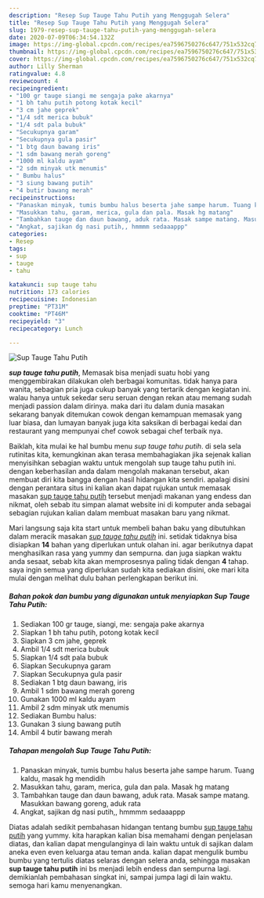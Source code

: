 ```yaml
---
description: "Resep Sup Tauge Tahu Putih yang Menggugah Selera"
title: "Resep Sup Tauge Tahu Putih yang Menggugah Selera"
slug: 1979-resep-sup-tauge-tahu-putih-yang-menggugah-selera
date: 2020-07-09T06:34:54.132Z
image: https://img-global.cpcdn.com/recipes/ea7596750276c647/751x532cq70/sup-tauge-tahu-putih-foto-resep-utama.jpg
thumbnail: https://img-global.cpcdn.com/recipes/ea7596750276c647/751x532cq70/sup-tauge-tahu-putih-foto-resep-utama.jpg
cover: https://img-global.cpcdn.com/recipes/ea7596750276c647/751x532cq70/sup-tauge-tahu-putih-foto-resep-utama.jpg
author: Lilly Sherman
ratingvalue: 4.8
reviewcount: 4
recipeingredient:
- "100 gr tauge siangi me sengaja pake akarnya"
- "1 bh tahu putih potong kotak kecil"
- "3 cm jahe geprek"
- "1/4 sdt merica bubuk"
- "1/4 sdt pala bubuk"
- "Secukupnya garam"
- "Secukupnya gula pasir"
- "1 btg daun bawang iris"
- "1 sdm bawang merah goreng"
- "1000 ml kaldu ayam"
- "2 sdm minyak utk menumis"
- " Bumbu halus"
- "3 siung bawang putih"
- "4 butir bawang merah"
recipeinstructions:
- "Panaskan minyak, tumis bumbu halus beserta jahe sampe harum. Tuang kaldu, masak hg mendidih"
- "Masukkan tahu, garam, merica, gula dan pala. Masak hg matang"
- "Tambahkan tauge dan daun bawang, aduk rata. Masak sampe matang. Masukkan bawang goreng, aduk rata"
- "Angkat, sajikan dg nasi putih,, hmmmm sedaaappp"
categories:
- Resep
tags:
- sup
- tauge
- tahu

katakunci: sup tauge tahu 
nutrition: 173 calories
recipecuisine: Indonesian
preptime: "PT31M"
cooktime: "PT46M"
recipeyield: "3"
recipecategory: Lunch

---
```



![Sup Tauge Tahu Putih](https://img-global.cpcdn.com/recipes/ea7596750276c647/751x532cq70/sup-tauge-tahu-putih-foto-resep-utama.jpg)

<b><i>sup tauge tahu putih</i></b>, Memasak bisa menjadi suatu hobi yang menggembirakan dilakukan oleh berbagai komunitas. tidak hanya para wanita, sebagian pria juga cukup banyak yang tertarik dengan kegiatan ini. walau hanya untuk sekedar seru seruan dengan rekan atau memang sudah menjadi passion dalam dirinya. maka dari itu dalam dunia masakan sekarang banyak ditemukan cowok dengan kemampuan memasak yang luar biasa, dan lumayan banyak juga kita saksikan di berbagai kedai dan restaurant yang mempunyai chef cowok sebagai chef terbaik nya.

Baiklah, kita mulai ke hal bumbu menu <i>sup tauge tahu putih</i>. di sela sela rutinitas kita, kemungkinan akan terasa membahagiakan jika sejenak kalian menyisihkan sebagian waktu untuk mengolah sup tauge tahu putih ini. dengan keberhasilan anda dalam mengolah makanan tersebut, akan membuat diri kita bangga dengan hasil hidangan kita sendiri. apalagi disini dengan perantara situs ini kalian akan dapat rujukan untuk memasak masakan <u>sup tauge tahu putih</u> tersebut menjadi makanan yang endess dan nikmat, oleh sebab itu simpan alamat website ini di komputer anda sebagai sebagian rujukan kalian dalam membuat masakan baru yang nikmat.




Mari langsung saja kita start untuk membeli bahan baku yang dibutuhkan dalam meracik masakan <u><i>sup tauge tahu putih</i></u> ini. setidak tidaknya bisa disiapkan <b>14</b> bahan yang diperlukan untuk olahan ini. agar berikutnya dapat menghasilkan rasa yang yummy dan sempurna. dan juga siapkan waktu anda sesaat, sebab kita akan memprosesnya paling tidak dengan <b>4</b> tahap. saya ingin semua yang diperlukan sudah kita sediakan disini, oke mari kita mulai dengan melihat dulu bahan perlengkapan berikut ini.

<!--inarticleads1-->

##### Bahan pokok dan bumbu yang digunakan untuk menyiapkan Sup Tauge Tahu Putih:

1. Sediakan 100 gr tauge, siangi, me: sengaja pake akarnya
1. Siapkan 1 bh tahu putih, potong kotak kecil
1. Siapkan 3 cm jahe, geprek
1. Ambil 1/4 sdt merica bubuk
1. Siapkan 1/4 sdt pala bubuk
1. Siapkan Secukupnya garam
1. Siapkan Secukupnya gula pasir
1. Sediakan 1 btg daun bawang, iris
1. Ambil 1 sdm bawang merah goreng
1. Gunakan 1000 ml kaldu ayam
1. Ambil 2 sdm minyak utk menumis
1. Sediakan  Bumbu halus:
1. Gunakan 3 siung bawang putih
1. Ambil 4 butir bawang merah




<!--inarticleads2-->

##### Tahapan mengolah Sup Tauge Tahu Putih:

1. Panaskan minyak, tumis bumbu halus beserta jahe sampe harum. Tuang kaldu, masak hg mendidih
1. Masukkan tahu, garam, merica, gula dan pala. Masak hg matang
1. Tambahkan tauge dan daun bawang, aduk rata. Masak sampe matang. Masukkan bawang goreng, aduk rata
1. Angkat, sajikan dg nasi putih,, hmmmm sedaaappp




Diatas adalah sedikit pembahasan hidangan tentang bumbu <u>sup tauge tahu putih</u> yang yummy. kita harapkan kalian bisa memahami dengan penjelasan diatas, dan kalian dapat mengulanginya di lain waktu untuk di sajikan dalam aneka even even keluarga atau teman anda. kalian dapat mengulik bumbu bumbu yang tertulis diatas selaras dengan selera anda, sehingga masakan <b>sup tauge tahu putih</b> ini bs menjadi lebih endess dan sempurna lagi. demikianlah pembahasan singkat ini, sampai jumpa lagi di lain waktu. semoga hari kamu menyenangkan.
